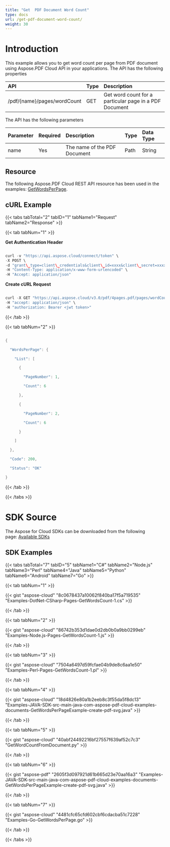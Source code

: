 ```yaml
---
title: "Get  PDF Document Word Count"
type: docs
url: /get-pdf-document-word-count/
weight: 30
---
```


# **Introduction**
This example allows you to get word count per page from PDF document using Aspose.PDF Cloud API in your applications. The API has the following properties



|**API**|**Type**|**Description**|
| :- | :- | :- |
|/pdf/{name}/pages/wordCount|GET|Get word count for a particular page in a PDF Document|
The API has the following parameters

|**Parameter**|**Required**|**Description**|**Type**|**Data Type**|
| :- | :- | :- | :- | :- |
|name|Yes|The name of the PDF Document|Path|String|
## **Resource**
The following Aspose.PDF Cloud REST API resource has been used in the examples: [GetWordsPerPage](https://apireference.aspose.cloud/pdf/#!/Pages/GetWordsPerPage).
## **cURL Example**
{{< tabs tabTotal="2" tabID="1" tabName1="Request" tabName2="Response" >}}

{{< tab tabNum="1" >}}

**Get Authentication Header**

```java

curl -v "https://api.aspose.cloud/connect/token" \
-X POST \
-d "grant\_type=client\_credentials&client\_id=xxxx&client\_secret=xxxx" \
-H "Content-Type: application/x-www-form-urlencoded" \
-H "Accept: application/json"

```

**Create cURL Request**

```java

curl -X GET "https://api.aspose.cloud/v3.0/pdf/4pages.pdf/pages/wordCount" \
-H "accept: application/json" \
-H "authorization: Bearer <jwt token>"

```

{{< /tab >}}

{{< tab tabNum="2" >}}

```java

{

  "WordsPerPage": {

    "List": [

      {

        "PageNumber": 1,

        "Count": 6

      },

      {

        "PageNumber": 2,

        "Count": 6

      }

    ]

  },

  "Code": 200,

  "Status": "OK"

}

```

{{< /tab >}}

{{< /tabs >}}
# **SDK Source**
The Aspose for Cloud SDKs can be downloaded from the following page: [Available SDKs](/available-sdks/)
## **SDK Examples**
{{< tabs tabTotal="7" tabID="5" tabName1="C#" tabName2="Node.js" tabName3="Perl" tabName4="Java" tabName5="Python" tabName6="Android" tabName7="Go" >}}

{{< tab tabNum="1" >}}

{{< gist "aspose-cloud" "8c0678437a10062f840ba17f5a719535" "Examples-DotNet-CSharp-Pages-GetWordsCount-1.cs" >}}

{{< /tab >}}

{{< tab tabNum="2" >}}

{{< gist "aspose-cloud" "86742b353d1dae0d2db0b0a9bb0299eb" "Examples-Node.js-Pages-GetWordsCount-1.js" >}}

{{< /tab >}}

{{< tab tabNum="3" >}}

{{< gist "aspose-cloud" "7504a6497d59fcfae04b9de8c6aa1e50" "Examples-Perl-Pages-GetWordsCount-1.pl" >}}

{{< /tab >}}

{{< tab tabNum="4" >}}

{{< gist "aspose-cloud" "18d4826e80a1b2eeb8c3f55da5f8dc13" "Examples-JAVA-SDK-src-main-java-com-aspose-pdf-cloud-examples-documents-GetWordsPerPageExample-create-pdf-svg.java" >}}

{{< /tab >}}

{{< tab tabNum="5" >}}

{{< gist "aspose-cloud" "40abf24492216bf27557f639af52c7c3" "GetWordCountFromDocument.py" >}}

{{< /tab >}}

{{< tab tabNum="6" >}}

{{< gist "aspose-pdf" "2605f3d097921d61b665d23e70aa16a3" "Examples-JAVA-SDK-src-main-java-com-aspose-pdf-cloud-examples-documents-GetWordsPerPageExample-create-pdf-svg.java" >}}

{{< /tab >}}

{{< tab tabNum="7" >}}

{{< gist "aspose-cloud" "4481cfc65cfd602cbf6cdacba51c7228" "Examples-Go-GetWordsPerPage.go" >}}

{{< /tab >}}

{{< /tabs >}}
